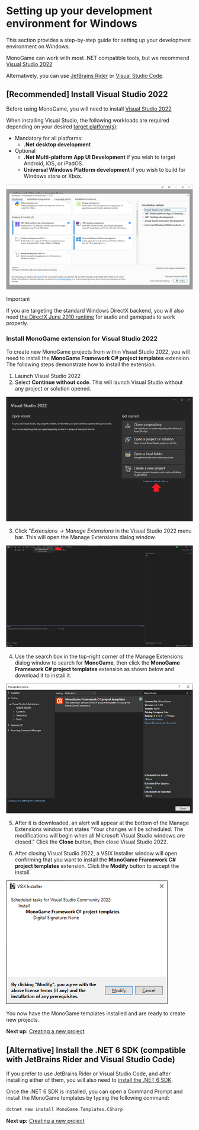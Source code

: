 # Setting up your development environment for Windows

This section provides a step-by-step guide for setting up your development environment on Windows.

MonoGame can work with most .NET compatible tools, but we recommend [Visual Studio 2022](https://visualstudio.microsoft.com/vs/)

Alternatively, you can use [JetBrains Rider](https://www.jetbrains.com/rider/) or [Visual Studio Code](https://code.visualstudio.com/).

## [Recommended] Install Visual Studio 2022

Before using MonoGame, you will need to install [Visual Studio 2022](https://visualstudio.microsoft.com/vs/)

When installing Visual Studio, the following workloads are required depending on your desired [target platform(s)](../platforms.md):

* Mandatory for all platforms:
    * **.Net desktop development**
* Optional
    * **.Net Multi-platform App UI Development** if you wish to target Android, iOS, or iPadOS.
    * **Universal Windows Platform development** if you wish to build for Windows store or Xbox.

![Visual Studio optional components](images/1_installer_vs_components.png)

> [!IMPORTANT]
> If you are targeting the standard Windows DirectX backend, you will also need [the DirectX June 2010 runtime](https://www.microsoft.com/en-us/download/details.aspx?id=8109) for audio and gamepads to work properly.

### Install MonoGame extension for Visual Studio 2022

To create new MonoGame projects from within Visual Studio 2022, you will need to install the **MonoGame Framework C# project templates** extension.  The following steps demonstrate how to install the extension.

1. Launch Visual Studio 2022
2. Select **Continue without code**.  This will launch Visual Studio without any project or solution opened.

![Visual Studio Launcher Continue Without Code](images/1_ContinueWithoutCode.png)

3. Click "*Extensions -> Manage Extensions* in the Visual Studio 2022 menu bar.  This will open the Manage Extensions dialog window.

![Extensions -> Manage Extensions Menu Selection](images/1_VisualStudioExtensionMenu.png)

4. Use the search box in the top-right corner of the Manage Extensions dialog window to search for **MonoGame**, then click the **MonoGame Framework C# project templates** extension as shown below and download it to install it.

![Visual Studio Extension Manager](images/1_VisualStudioExtensionManager.png)


5. After it is downloaded, an alert will appear at the bottom of the Manage Extensions window that states "Your changes will be scheduled.  The modifications will begin when all Microsoft Visual Studio windows are closed."  Click the **Close** button, then close Visual Studio 2022.

6. After closing Visual Studio 2022, a VSIX Installer window will open confirming that you want to install the **MonoGame Framework C# project templates** extension.  Click the **Modify** button to accept the install.

![VSIX Installer Window](images/1_VSIXInstallerWindow.png)

You now have the MonoGame templates installed and are ready to create new projects.

**Next up:** [Creating a new project](2_creating_a_new_project_vs.md)

## [Alternative] Install the .NET 6 SDK (compatible with JetBrains Rider and Visual Studio Code)

If you prefer to use JetBrains Rider or Visual Studio Code, and after installing either of them, you will also need to [install the .NET 6 SDK](https://dotnet.microsoft.com/en-us/download/dotnet/6.0).

Once the .NET 6 SDK is installed, you can open a Command Prompt and install the MonoGame templates by typing the following command:

```sh
dotnet new install MonoGame.Templates.CSharp
```

**Next up:** [Creating a new project](2_creating_a_new_project_vs.md)
